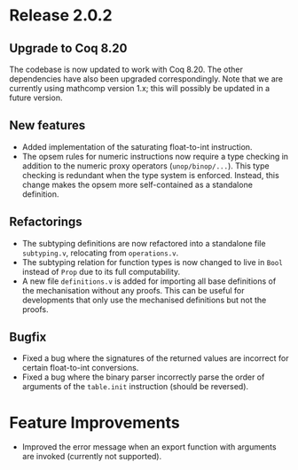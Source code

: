 # Release 2.0.2

## Upgrade to Coq 8.20
The codebase is now updated to work with Coq 8.20. The other dependencies have also been upgraded correspondingly. Note that we are currently using mathcomp version 1.x; this will possibly be updated in a future version.

## New features
- Added implementation of the saturating float-to-int instruction.
- The opsem rules for numeric instructions now require a type checking in addition to the numeric proxy operators (`unop/binop/...`).
  This type checking is redundant when the type system is enforced. Instead, this change makes the opsem more self-contained as a 
  standalone definition.

## Refactorings
- The subtyping definitions are now refactored into a standalone file `subtyping.v`, relocating from `operations.v`.
- The subtyping relation for function types is now changed to live in `Bool` instead of `Prop` due to its full computability.
- A new file `definitions.v` is added for importing all base definitions of the mechanisation without any proofs. This can be useful for
developments that only use the mechanised definitions but not the proofs.

## Bugfix
- Fixed a bug where the signatures of the returned values are incorrect for certain float-to-int conversions.
- Fixed a bug where the binary parser incorrectly parse the order of arguments of the `table.init` instruction (should be reversed).

# Feature Improvements
- Improved the error message when an export function with arguments are invoked (currently not supported).